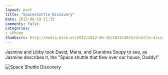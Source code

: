 ```yaml
---
layout: post
title: "Spaceshuttle Discovery"
date: 2012-06-19 21:35
comments: false
categories: 
- iPhone
thumbscrc: http://media.eick.us/2012/2012-06-19/1024x1024/shuttle-discovery.JPG
---
```

Jasmine and Libby took David, Maria, and Grandma Soupy to see, as Jasmine describes it, the "Space shuttle that flew over our house, Daddy!"

![Space Shuttle Discovery][1]


[1]: /original/2012/2012-06-19-1/shuttle-discovery.JPG

